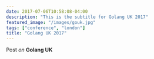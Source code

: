 ```yaml
---
date: 2017-07-06T10:58:08-04:00
description: "This is the subtitle for Golang UK 2017"
featured_image: "/images/gouk.jpg"
tags: ["conference", "london"]
title: "Golang UK 2017"
---
```


Post _on_ **Golang UK**